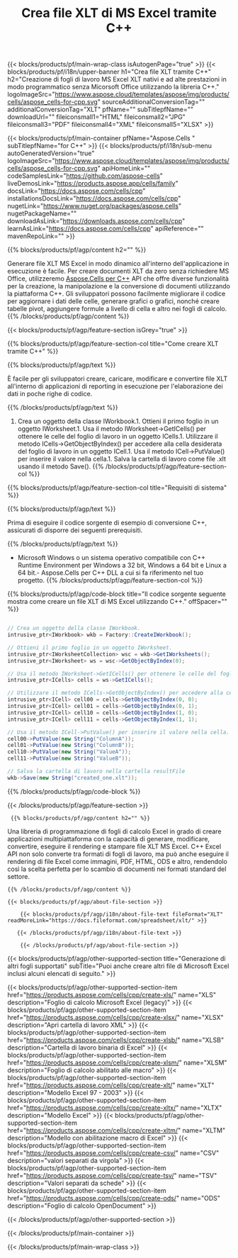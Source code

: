 ﻿---
title: Crea file XLT di MS Excel tramite C++ 
url: /it/cpp/create-xlt/ 
description: C++ Codice di esempio per la generazione di file XLT di MS Excel. Utilizzare questo codice per creare file XLT di MS Excel all'interno di un'applicazione basata su C++.
---
{{< blocks/products/pf/main-wrap-class isAutogenPage="true" >}}
{{< blocks/products/pf/i18n/upper-banner h1="Crea file XLT tramite C++" h2="Creazione di fogli di lavoro MS Excel XLT nativi e ad alte prestazioni in modo programmatico senza Micorsoft Office utilizzando la libreria C++." logoImageSrc="https://www.aspose.cloud/templates/aspose/img/products/cells/aspose_cells-for-cpp.svg" sourceAdditionalConversionTag="" additionalConversionTag="XLT" pfName="" subTitlepfName="" downloadUrl="" fileiconsmall1="HTML" fileiconsmall2="JPG" fileiconsmall3="PDF" fileiconsmall4="XML" fileiconsmall5="XLSX" >}}

{{< blocks/products/pf/main-container pfName="Aspose.Cells " subTitlepfName="for C++" >}}
{{< blocks/products/pf/i18n/sub-menu autoGeneratedVersion="true" logoImageSrc="https://www.aspose.cloud/templates/aspose/img/products/cells/aspose_cells-for-cpp.svg" apiHomeLink="" codeSamplesLink="https://github.com/aspose-cells" liveDemosLink="https://products.aspose.app/cells/family" docsLink="https://docs.aspose.com/cells/cpp" installationsDocsLink="https://docs.aspose.com/cells/cpp" nugetLink="https://www.nuget.org/packages/aspose.cells" nugetPackageName="" downloadAsLink="https://downloads.aspose.com/cells/cpp" learnAsLink="https://docs.aspose.com/cells/cpp" apiReference="" mavenRepoLink="" >}}

{{% blocks/products/pf/agp/content h2="" %}}

 Generare file XLT MS Excel in modo dinamico all'interno dell'applicazione in esecuzione è facile. Per creare documenti XLT da zero senza richiedere MS Office, utilizzeremo
 [Aspose.Cells per C++](https://products.aspose.com/cells/cpp) 
 API che offre diverse funzionalità per la creazione, la manipolazione e la conversione di documenti utilizzando la piattaforma C++. Gli sviluppatori possono facilmente migliorare il codice per aggiornare i dati delle celle, generare grafici o grafici, nonché creare tabelle pivot, aggiungere formule a livello di cella e altro nei fogli di calcolo.
{{% /blocks/products/pf/agp/content %}}                                                                             

{{< blocks/products/pf/agp/feature-section isGrey="true" >}}

{{% blocks/products/pf/agp/feature-section-col title="Come creare XLT tramite C++" %}}

{{% blocks/products/pf/agp/text %}}

 È facile per gli sviluppatori creare, caricare, modificare e convertire file XLT all'interno di applicazioni di reporting in esecuzione per l'elaborazione dei dati in poche righe di codice.

{{% /blocks/products/pf/agp/text %}}

1. Crea un oggetto della classe IWorkbook.1. Ottieni il primo foglio in un oggetto IWorksheet.1. Usa il metodo IWorksheet->GetICells() per ottenere le celle del foglio di lavoro in un oggetto ICells.1. Utilizzare il metodo ICells->GetObjectByIndex() per accedere alla cella desiderata del foglio di lavoro in un oggetto ICell.1. Usa il metodo ICell->PutValue() per inserire il valore nella cella.1. Salva la cartella di lavoro come file .xlt usando il metodo Save().
{{% /blocks/products/pf/agp/feature-section-col %}}

{{% blocks/products/pf/agp/feature-section-col title="Requisiti di sistema" %}}

{{% blocks/products/pf/agp/text %}}

Prima di eseguire il codice sorgente di esempio di conversione C++, assicurati di disporre dei seguenti prerequisiti. 

{{% /blocks/products/pf/agp/text %}}

- Microsoft Windows o un sistema operativo compatibile con C++ Runtime Environment per Windows a 32 bit, Windows a 64 bit e Linux a 64 bit.- Aspose.Cells per C++ DLL a cui si fa riferimento nel tuo progetto.
{{% /blocks/products/pf/agp/feature-section-col %}}

{{% blocks/products/pf/agp/code-block title="Il codice sorgente seguente mostra come creare un file XLT di MS Excel utilizzando C++." offSpacer="" %}}

```cs

// Crea un oggetto della classe IWorkbook.
intrusive_ptr<IWorkbook> wkb = Factory::CreateIWorkbook();

// Ottieni il primo foglio in un oggetto IWorksheet.
intrusive_ptr<IWorksheetCollection> wsc = wkb->GetIWorksheets();
intrusive_ptr<IWorksheet> ws = wsc->GetObjectByIndex(0);

// Usa il metodo IWorksheet->GetICells() per ottenere le celle del foglio di lavoro in un oggetto ICells.
intrusive_ptr<ICells> cells = ws->GetICells();

// Utilizzare il metodo ICells->GetObjectByIndex() per accedere alla cella desiderata del foglio di lavoro in un oggetto ICell.
intrusive_ptr<ICell> cell00 = cells->GetObjectByIndex(0, 0);
intrusive_ptr<ICell> cell01 = cells->GetObjectByIndex(0, 1);
intrusive_ptr<ICell> cell10 = cells->GetObjectByIndex(1, 0);
intrusive_ptr<ICell> cell11 = cells->GetObjectByIndex(1, 1);

// Usa il metodo ICell->PutValue() per inserire il valore nella cella.
cell00->PutValue(new String("ColumnA"));
cell01->PutValue(new String("ColumnB"));
cell10->PutValue(new String("ValueA"));
cell11->PutValue(new String("ValueB"));

// Salva la cartella di lavoro nella cartella resultFile
wkb->Save(new String("created_one.xlt"));


```

{{% /blocks/products/pf/agp/code-block %}}

{{< /blocks/products/pf/agp/feature-section >}}

<!-- aboutfile Starts -->

     
     {{% blocks/products/pf/agp/content h2="" %}}

Una libreria di programmazione di fogli di calcolo Excel in grado di creare applicazioni multipiattaforma con la capacità di generare, modificare, convertire, eseguire il rendering e stampare file XLT MS Excel. C++ Excel API non solo converte tra formati di fogli di lavoro, ma può anche eseguire il rendering di file Excel come immagini, PDF, HTML, ODS e altro, rendendolo così la scelta perfetta per lo scambio di documenti nei formati standard del settore.



    {{% /blocks/products/pf/agp/content %}}

    {{< blocks/products/pf/agp/about-file-section >}}

        {{< blocks/products/pf/agp/i18n/about-file-text fileFormat="XLT" readMoreLink="https://docs.fileformat.com/spreadsheet/xlt/" >}}

       {{< /blocks/products/pf/agp/i18n/about-file-text >}}

        {{< /blocks/products/pf/agp/about-file-section >}}

          

<!-- aboutfile Ends -->

{{< blocks/products/pf/agp/other-supported-section title="Generazione di altri fogli supportati" subTitle="Puoi anche creare altri file di Microsoft Excel inclusi alcuni elencati di seguito." >}}

{{< blocks/products/pf/agp/other-supported-section-item href="https://products.aspose.com/cells/cpp/create-xls/" name="XLS" description="Foglio di calcolo Microsoft Excel (legacy)" >}} 
{{< blocks/products/pf/agp/other-supported-section-item href="https://products.aspose.com/cells/cpp/create-xlsx/" name="XLSX" description="Apri cartella di lavoro XML" >}} 
{{< blocks/products/pf/agp/other-supported-section-item href="https://products.aspose.com/cells/cpp/create-xlsb/" name="XLSB" description="Cartella di lavoro binaria di Excel" >}} 
{{< blocks/products/pf/agp/other-supported-section-item href="https://products.aspose.com/cells/cpp/create-xlsm/" name="XLSM" description="Foglio di calcolo abilitato alle macro" >}} 
{{< blocks/products/pf/agp/other-supported-section-item href="https://products.aspose.com/cells/cpp/create-xlt/" name="XLT" description="Modello Excel 97 - 2003" >}} 
{{< blocks/products/pf/agp/other-supported-section-item href="https://products.aspose.com/cells/cpp/create-xltx/" name="XLTX" description="Modello Excel" >}} 
{{< blocks/products/pf/agp/other-supported-section-item href="https://products.aspose.com/cells/cpp/create-xltm/" name="XLTM" description="Modello con abilitazione macro di Excel" >}} 
{{< blocks/products/pf/agp/other-supported-section-item href="https://products.aspose.com/cells/cpp/create-csv/" name="CSV" description="valori separati da virgola" >}} 
{{< blocks/products/pf/agp/other-supported-section-item href="https://products.aspose.com/cells/cpp/create-tsv/" name="TSV" description="Valori separati da schede" >}} 
{{< blocks/products/pf/agp/other-supported-section-item href="https://products.aspose.com/cells/cpp/create-ods/" name="ODS" description="Foglio di calcolo OpenDocument" >}} 

{{< /blocks/products/pf/agp/other-supported-section >}}

{{< /blocks/products/pf/main-container >}}
    
{{< /blocks/products/pf/main-wrap-class >}}
